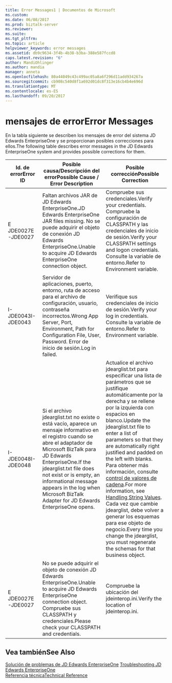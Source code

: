 ```yaml
---
title: Error Messages1 | Documentos de Microsoft
ms.custom: 
ms.date: 06/08/2017
ms.prod: biztalk-server
ms.reviewer: 
ms.suite: 
ms.tgt_pltfrm: 
ms.topic: article
helpviewer_keywords: error messages
ms.assetid: db9c9634-3f4b-4b38-b3ba-388e587fccd8
caps.latest.revision: "6"
author: MandiOhlinger
ms.author: mandia
manager: anneta
ms.openlocfilehash: 80a44049c43c499ac05a8a6f296d11add934267a
ms.sourcegitcommit: cb908c540d8f1a692d01dc8f313e16cb4b4e696d
ms.translationtype: MT
ms.contentlocale: es-ES
ms.lasthandoff: 09/20/2017
---
```

# <a name="error-messages"></a><span data-ttu-id="05008-102">mensajes de error</span><span class="sxs-lookup"><span data-stu-id="05008-102">Error Messages</span></span>
<span data-ttu-id="05008-103">En la tabla siguiente se describen los mensajes de error del sistema JD Edwards EnterpriseOne y se proporcionan posibles correcciones para ellos.</span><span class="sxs-lookup"><span data-stu-id="05008-103">The following table describes error messages in the JD Edwards EnterpriseOne system and provides possible corrections for them.</span></span>  
  
|<span data-ttu-id="05008-104">Id. de error</span><span class="sxs-lookup"><span data-stu-id="05008-104">Error ID</span></span>|<span data-ttu-id="05008-105">Posible causa/Descripción del error</span><span class="sxs-lookup"><span data-stu-id="05008-105">Possible Cause / Error Description</span></span>|<span data-ttu-id="05008-106">Posible corrección</span><span class="sxs-lookup"><span data-stu-id="05008-106">Possible Correction</span></span>|  
|--------------|-----------------------------------------|-------------------------|  
|<span data-ttu-id="05008-107">E JDE0027</span><span class="sxs-lookup"><span data-stu-id="05008-107">E-JDE0027</span></span>|<span data-ttu-id="05008-108">Faltan archivos JAR de JD Edwards EnterpriseOne.</span><span class="sxs-lookup"><span data-stu-id="05008-108">JD Edwards EnterpriseOne JAR files missing.</span></span> <span data-ttu-id="05008-109">No se puede adquirir el objeto de conexión JD Edwards EnterpriseOne.</span><span class="sxs-lookup"><span data-stu-id="05008-109">Unable to acquire JD Edwards EnterpriseOne connection object.</span></span>|<span data-ttu-id="05008-110">Compruebe sus credenciales.</span><span class="sxs-lookup"><span data-stu-id="05008-110">Verify your credentials.</span></span> <span data-ttu-id="05008-111">Compruebe la configuración de CLASSPATH y las credenciales de inicio de sesión.</span><span class="sxs-lookup"><span data-stu-id="05008-111">Verify your CLASSPATH settings and logon credentials.</span></span> <span data-ttu-id="05008-112">Consulte la variable de entorno.</span><span class="sxs-lookup"><span data-stu-id="05008-112">Refer to Environment variable.</span></span>|  
|<span data-ttu-id="05008-113">I-JDE0043</span><span class="sxs-lookup"><span data-stu-id="05008-113">I-JDE0043</span></span>|<span data-ttu-id="05008-114">Servidor de aplicaciones, puerto, entorno, ruta de acceso para el archivo de configuración, usuario, contraseña incorrectos.</span><span class="sxs-lookup"><span data-stu-id="05008-114">Wrong App Server, Port, Environment, Path for Configuration File, User, Password.</span></span> <span data-ttu-id="05008-115">Error de inicio de sesión.</span><span class="sxs-lookup"><span data-stu-id="05008-115">Log in failed.</span></span>|<span data-ttu-id="05008-116">Verifique sus credenciales de inicio de sesión.</span><span class="sxs-lookup"><span data-stu-id="05008-116">Verify your log in credentials.</span></span> <span data-ttu-id="05008-117">Consulte la variable de entorno.</span><span class="sxs-lookup"><span data-stu-id="05008-117">Refer to Environment variable.</span></span>|  
|<span data-ttu-id="05008-118">I-JDE0048</span><span class="sxs-lookup"><span data-stu-id="05008-118">I-JDE0048</span></span>|<span data-ttu-id="05008-119">Si el archivo jdearglist.txt no existe o está vacío, aparece un mensaje informativo en el registro cuando se abre el adaptador de Microsoft BizTalk para JD Edwards EnterpriseOne.</span><span class="sxs-lookup"><span data-stu-id="05008-119">If the jdearglist.txt file does not exist or is empty, an informational message appears in the log when Microsoft BizTalk Adapter for JD Edwards EnterpriseOne opens.</span></span>|<span data-ttu-id="05008-120">Actualice el archivo jdearglist.txt para especificar una lista de parámetros que se justifique automáticamente por la derecha y se rellene por la izquierda con espacios en blanco.</span><span class="sxs-lookup"><span data-stu-id="05008-120">Update the jdearglist.txt file to enter a list of parameters so that they are automatically right justified and padded on the left with blanks.</span></span> <span data-ttu-id="05008-121">Para obtener más información, consulte [control de valores de cadena](../core/handling-string-values2.md).</span><span class="sxs-lookup"><span data-stu-id="05008-121">For more information, see  [Handling String Values](../core/handling-string-values2.md).</span></span> <span data-ttu-id="05008-122">Cada vez que cambie jdearglist, debe volver a generar los esquemas para ese objeto de negocio.</span><span class="sxs-lookup"><span data-stu-id="05008-122">Every time you change the jdearglist, you must regenerate the schemas for that business object.</span></span>|  
|<span data-ttu-id="05008-123">E JDE0027</span><span class="sxs-lookup"><span data-stu-id="05008-123">E-JDE0027</span></span>|<span data-ttu-id="05008-124">No se puede adquirir el objeto de conexión JD Edwards EnterpriseOne.</span><span class="sxs-lookup"><span data-stu-id="05008-124">Unable to acquire JD Edwards EnterpriseOne connection object.</span></span> <span data-ttu-id="05008-125">Compruebe sus CLASSPATH y credenciales.</span><span class="sxs-lookup"><span data-stu-id="05008-125">Please check your CLASSPATH and credentials.</span></span>|<span data-ttu-id="05008-126">Compruebe la ubicación del jdeinterop.ini.</span><span class="sxs-lookup"><span data-stu-id="05008-126">Verify the location of jdeinterop.ini.</span></span>|  
  
## <a name="see-also"></a><span data-ttu-id="05008-127">Vea también</span><span class="sxs-lookup"><span data-stu-id="05008-127">See Also</span></span>  
 <span data-ttu-id="05008-128">[Solución de problemas de JD Edwards EnterpriseOne](../core/troubleshooting-jd-edwards-enterpriseone.md) </span><span class="sxs-lookup"><span data-stu-id="05008-128">[Troubleshooting JD Edwards EnterpriseOne](../core/troubleshooting-jd-edwards-enterpriseone.md) </span></span>  
 [<span data-ttu-id="05008-129">Referencia técnica</span><span class="sxs-lookup"><span data-stu-id="05008-129">Technical Reference</span></span>](../core/technical-reference6.md)